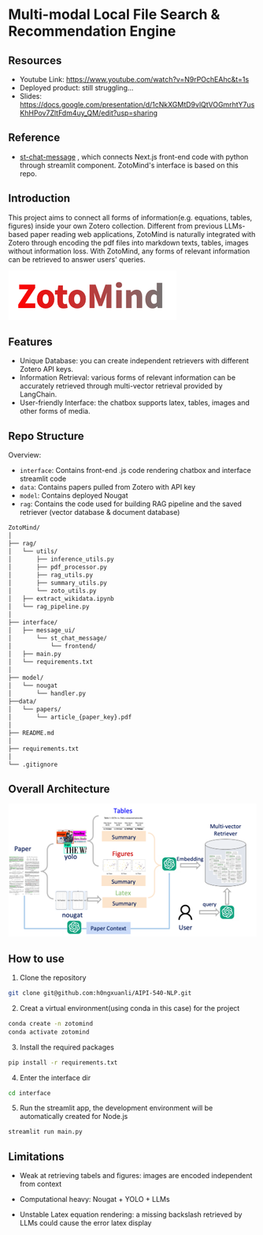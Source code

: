 # Multi-modal Local File Search & Recommendation Engine 

## Resources
- Youtube Link: https://www.youtube.com/watch?v=N9rPOchEAhc&t=1s
- Deployed product: still struggling...
- Slides: https://docs.google.com/presentation/d/1cNkXGMtD9vlQtVOGmrhtY7usKhHPov7ZltFdm4uy_QM/edit?usp=sharing

## Reference
- [st-chat-message](https://github.com/undo76/st-chat-message) , which connects Next.js front-end code with python through streamlit component. ZotoMind's interface is based on this repo.

## Introduction

This project aims to connect all forms of information(e.g. equations, tables, figures) inside your own Zotero collection. Different from previous LLMs-based paper reading web applications, ZotoMind is naturally integrated with Zotero through encoding the pdf files into markdown texts, tables, images without information loss. With ZotoMind, any forms of relevant information can be retrieved to answer users' queries.

![alt text](<figures/name.png>)

## Features
- Unique Database: you can create independent retrievers with different Zotero API keys.
- Information Retrieval: various forms of relevant information can be accurately retrieved through multi-vector retrieval provided by LangChain.
- User-friendly Interface: the chatbox supports latex, tables, images and other forms of media.

## Repo Structure

Overview:
- `interface`: Contains front-end .js code rendering chatbox and interface streamlit code
- `data`: Contains papers pulled from Zotero with API key
- `model`: Contains deployed Nougat
- `rag`: Contains the code used for building RAG pipeline and the saved retriever (vector database & document database)



```
ZotoMind/     
│
├── rag/                              
│   └── utils/   
│       ├── inference_utils.py
│       ├── pdf_processor.py
│       ├── rag_utils.py
│       ├── summary_utils.py
│       └── zoto_utils.py
│   ├── extract_wikidata.ipynb          
│   └── rag_pipeline.py                    
│
├── interface/                            
│   ├── message_ui/  
│       └── st_chat_message/
│           └── frontend/               
│   ├── main.py                      
│   └── requirements.txt                        
│
├── model/
│   └── nougat
│       └── handler.py             
├──data/                                                      
│   └── papers/     
│       └── article_{paper_key}.pdf                    
│
├── README.md
│
├── requirements.txt
│
└── .gitignore

```


## Overall Architecture

![alt text](<figures/image.png>)

## How to use
1. Clone the repository
```bash
git clone git@github.com:h0ngxuanli/AIPI-540-NLP.git
```
2. Creat a virtual environment(using conda in this case) for the project
```bash
conda create -n zotomind
conda activate zotomind
```
3. Install the required packages
```bash
pip install -r requirements.txt
```
4. Enter the interface dir
```bash
cd interface
```
5. Run the streamlit app, the development environment will be automatically created for Node.js
```bash
streamlit run main.py
```

## Limitations

- Weak at retrieving tabels and figures: images are encoded independent from context

- Computational heavy: Nougat + YOLO + LLMs

- Unstable Latex equation rendering: a missing backslash retrieved by LLMs could cause the error latex display




